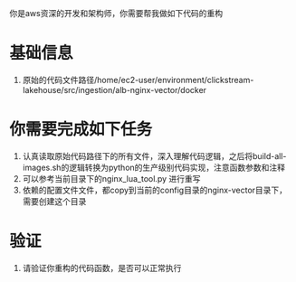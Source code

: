 你是aws资深的开发和架构师，你需要帮我做如下代码的重构

# 基础信息
1. 原始的代码文件路径/home/ec2-user/environment/clickstream-lakehouse/src/ingestion/alb-nginx-vector/docker

# 你需要完成如下任务
1. 认真读取原始代码路径下的所有文件，深入理解代码逻辑，之后将build-all-images.sh的逻辑转换为python的生产级别代码实现，注意函数参数和注释
2. 可以参考当前目录下的nginx_lua_tool.py 进行重写
3. 依赖的配置文件文件，都copy到当前的config目录的nginx-vector目录下，需要创建这个目录

# 验证
1. 请验证你重构的代码函数，是否可以正常执行
